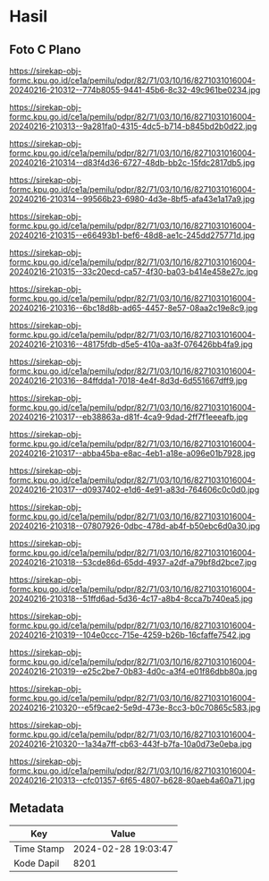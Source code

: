 # Hasil

## Foto C Plano

https://sirekap-obj-formc.kpu.go.id/ce1a/pemilu/pdpr/82/71/03/10/16/8271031016004-20240216-210312--774b8055-9441-45b6-8c32-49c961be0234.jpg

https://sirekap-obj-formc.kpu.go.id/ce1a/pemilu/pdpr/82/71/03/10/16/8271031016004-20240216-210313--9a281fa0-4315-4dc5-b714-b845bd2b0d22.jpg

https://sirekap-obj-formc.kpu.go.id/ce1a/pemilu/pdpr/82/71/03/10/16/8271031016004-20240216-210314--d83f4d36-6727-48db-bb2c-15fdc2817db5.jpg

https://sirekap-obj-formc.kpu.go.id/ce1a/pemilu/pdpr/82/71/03/10/16/8271031016004-20240216-210314--99566b23-6980-4d3e-8bf5-afa43e1a17a9.jpg

https://sirekap-obj-formc.kpu.go.id/ce1a/pemilu/pdpr/82/71/03/10/16/8271031016004-20240216-210315--e66493b1-bef6-48d8-ae1c-245dd275771d.jpg

https://sirekap-obj-formc.kpu.go.id/ce1a/pemilu/pdpr/82/71/03/10/16/8271031016004-20240216-210315--33c20ecd-ca57-4f30-ba03-b414e458e27c.jpg

https://sirekap-obj-formc.kpu.go.id/ce1a/pemilu/pdpr/82/71/03/10/16/8271031016004-20240216-210316--6bc18d8b-ad65-4457-8e57-08aa2c19e8c9.jpg

https://sirekap-obj-formc.kpu.go.id/ce1a/pemilu/pdpr/82/71/03/10/16/8271031016004-20240216-210316--48175fdb-d5e5-410a-aa3f-076426bb4fa9.jpg

https://sirekap-obj-formc.kpu.go.id/ce1a/pemilu/pdpr/82/71/03/10/16/8271031016004-20240216-210316--84ffdda1-7018-4e4f-8d3d-6d551667dff9.jpg

https://sirekap-obj-formc.kpu.go.id/ce1a/pemilu/pdpr/82/71/03/10/16/8271031016004-20240216-210317--eb38863a-d81f-4ca9-9dad-2ff7f1eeeafb.jpg

https://sirekap-obj-formc.kpu.go.id/ce1a/pemilu/pdpr/82/71/03/10/16/8271031016004-20240216-210317--abba45ba-e8ac-4eb1-a18e-a096e01b7928.jpg

https://sirekap-obj-formc.kpu.go.id/ce1a/pemilu/pdpr/82/71/03/10/16/8271031016004-20240216-210317--d0937402-e1d6-4e91-a83d-764606c0c0d0.jpg

https://sirekap-obj-formc.kpu.go.id/ce1a/pemilu/pdpr/82/71/03/10/16/8271031016004-20240216-210318--07807926-0dbc-478d-ab4f-b50ebc6d0a30.jpg

https://sirekap-obj-formc.kpu.go.id/ce1a/pemilu/pdpr/82/71/03/10/16/8271031016004-20240216-210318--53cde86d-65dd-4937-a2df-a79bf8d2bce7.jpg

https://sirekap-obj-formc.kpu.go.id/ce1a/pemilu/pdpr/82/71/03/10/16/8271031016004-20240216-210318--51ffd6ad-5d36-4c17-a8b4-8cca7b740ea5.jpg

https://sirekap-obj-formc.kpu.go.id/ce1a/pemilu/pdpr/82/71/03/10/16/8271031016004-20240216-210319--104e0ccc-715e-4259-b26b-16cfaffe7542.jpg

https://sirekap-obj-formc.kpu.go.id/ce1a/pemilu/pdpr/82/71/03/10/16/8271031016004-20240216-210319--e25c2be7-0b83-4d0c-a3f4-e01f86dbb80a.jpg

https://sirekap-obj-formc.kpu.go.id/ce1a/pemilu/pdpr/82/71/03/10/16/8271031016004-20240216-210320--e5f9cae2-5e9d-473e-8cc3-b0c70865c583.jpg

https://sirekap-obj-formc.kpu.go.id/ce1a/pemilu/pdpr/82/71/03/10/16/8271031016004-20240216-210320--1a34a7ff-cb63-443f-b7fa-10a0d73e0eba.jpg

https://sirekap-obj-formc.kpu.go.id/ce1a/pemilu/pdpr/82/71/03/10/16/8271031016004-20240216-210313--cfc01357-6f65-4807-b628-80aeb4a60a71.jpg


## Metadata

| Key        | Value               |
| ---------- | ------------------- |
| Time Stamp | 2024-02-28 19:03:47 |
| Kode Dapil | 8201                |



